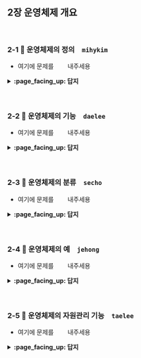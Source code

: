 ## 2장 운영체제 개요

<br>

### 2-1 :fallen_leaf: 운영체제의 정의　`mihykim`

- 여기에 문제를 `　　` 내주세용

<details>
<summary> <b> :page_facing_up: 답지 </b>  </summary>
<div markdown="1">
  
- 답지는 문제와 똑같은 형식으로 작성해주세요!
- e.g. 여기에 문제를 `(자유롭게)` 내주세요

</div>
</details>
<br><br>

### 2-2 :fallen_leaf: 운영체제의 기능　`daelee`

- 여기에 문제를 `　　` 내주세용

<details>
<summary> <b> :page_facing_up: 답지 </b>  </summary>
<div markdown="1">
  
- 답지는 문제와 똑같은 형식으로 작성해주세요!
- e.g. 여기에 문제를 `(자유롭게)` 내주세요

</div>
</details>
<br><br>

### 2-3 :fallen_leaf: 운영체제의 분류　`secho`

- 여기에 문제를 `　　` 내주세용

<details>
<summary> <b> :page_facing_up: 답지 </b>  </summary>
<div markdown="1">
  
- 답지는 문제와 똑같은 형식으로 작성해주세요!
- e.g. 여기에 문제를 `(자유롭게)` 내주세요

</div>
</details>
<br><br>

### 2-4 :fallen_leaf: 운영체제의 예　`jehong`

- 여기에 문제를 `　　` 내주세용

<details>
<summary> <b> :page_facing_up: 답지 </b>  </summary>
<div markdown="1">
  
- 답지는 문제와 똑같은 형식으로 작성해주세요!
- e.g. 여기에 문제를 `(자유롭게)` 내주세요

</div>
</details>
<br><br>

### 2-5 :fallen_leaf: 운영체제의 자원관리 기능　`taelee`

- 여기에 문제를 `　　` 내주세용

<details>
<summary> <b> :page_facing_up: 답지 </b>  </summary>
<div markdown="1">
  
- 답지는 문제와 똑같은 형식으로 작성해주세요!
- e.g. 여기에 문제를 `(자유롭게)` 내주세요

</div>
</details>
<br><br>

